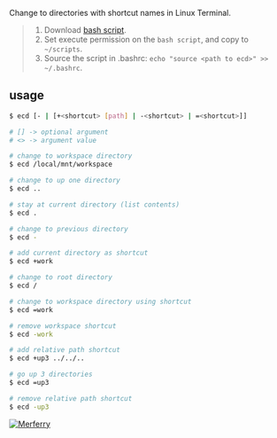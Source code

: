 Change to directories with shortcut names in Linux Terminal.
> 1. Download [bash script](https://github.com/bashf/extra-bel/releases/download/1.0.0/ebel).
> 2. Set execute permission on the `bash script`, and copy to `~/scripts`.
> 3. Source the script in .bashrc: `echo "source <path to ecd>" >> ~/.bashrc`.


## usage

```bash
$ ecd [- | [+<shortcut> [path] | -<shortcut> | =<shortcut>]]

# [] -> optional argument
# <> -> argument value
```

```bash
# change to workspace directory
$ ecd /local/mnt/workspace

# change to up one directory
$ ecd ..

# stay at current directory (list contents)
$ ecd .

# change to previous directory
$ ecd -

# add current directory as shortcut
$ ecd +work

# change to root directory
$ ecd /

# change to workspace directory using shortcut
$ ecd =work

# remove workspace shortcut
$ ecd -work

# add relative path shortcut
$ ecd +up3 ../../..

# go up 3 directories
$ ecd =up3

# remove relative path shortcut
$ ecd -up3
```


[![Merferry](https://i.imgur.com/Ki9lyzP.jpg)](https://merferry.github.io)
